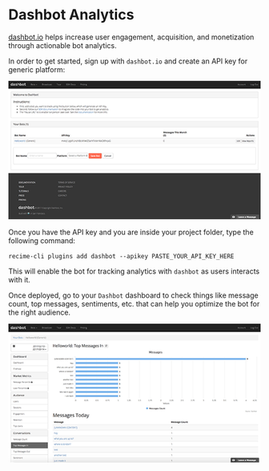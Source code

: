 # Dashbot Analytics

[dashbot.io](https://www.dashbot.io) helps increase user engagement, acquisition, and monetization through actionable bot analytics. 

In order to get started, sign up with `dashbot.io` and create an API key for generic platform:

![](dashbot-key.png)

Once you have the API key and you are inside your project folder, type the following command:

```
recime-cli plugins add dashbot --apikey PASTE_YOUR_API_KEY_HERE

```

This will enable the bot for tracking analytics with `dashbot` as users interacts with it.

Once deployed, go to your `Dashbot` dashboard to check things like message count, top messages, sentiments, etc. that can help you optimize the bot for the right audience.


![](dashbot-analytics.png)
